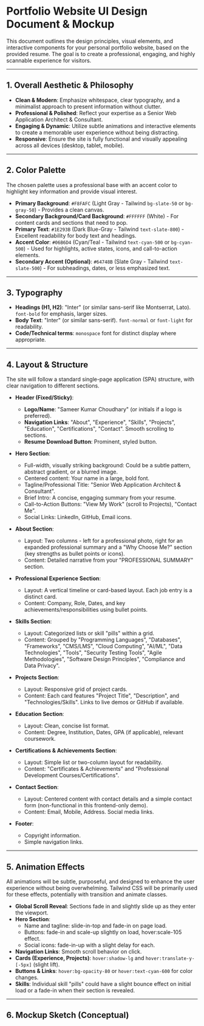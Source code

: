 # Portfolio Website UI Design Document & Mockup

This document outlines the design principles, visual elements, and interactive components for your personal portfolio website, based on the provided resume. The goal is to create a professional, engaging, and highly scannable experience for visitors.

---

## 1. Overall Aesthetic & Philosophy

* **Clean & Modern**: Emphasize whitespace, clear typography, and a minimalist approach to present information without clutter.
* **Professional & Polished**: Reflect your expertise as a Senior Web Application Architect & Consultant.
* **Engaging & Dynamic**: Utilize subtle animations and interactive elements to create a memorable user experience without being distracting.
* **Responsive**: Ensure the site is fully functional and visually appealing across all devices (desktop, tablet, mobile).

---

## 2. Color Palette

The chosen palette uses a professional base with an accent color to highlight key information and provide visual interest.

* **Primary Background**: `#F8FAFC` (Light Gray - Tailwind `bg-slate-50` or `bg-gray-50`) - Provides a clean canvas.
* **Secondary Background/Card Background**: `#FFFFFF` (White) - For content cards and sections that need to pop.
* **Primary Text**: `#1E293B` (Dark Blue-Gray - Tailwind `text-slate-800`) - Excellent readability for body text and headings.
* **Accent Color**: `#06B6D4` (Cyan/Teal - Tailwind `text-cyan-500` or `bg-cyan-500`) - Used for highlights, active states, icons, and call-to-action elements.
* **Secondary Accent (Optional)**: `#64748B` (Slate Gray - Tailwind `text-slate-500`) - For subheadings, dates, or less emphasized text.

---

## 3. Typography

* **Headings (H1, H2)**: "Inter" (or similar sans-serif like Montserrat, Lato). `font-bold` for emphasis, larger sizes.
* **Body Text**: "Inter" (or similar sans-serif). `font-normal` or `font-light` for readability.
* **Code/Technical terms**: `monospace` font for distinct display where appropriate.

---

## 4. Layout & Structure

The site will follow a standard single-page application (SPA) structure, with clear navigation to different sections.

* **Header (Fixed/Sticky)**:
    * **Logo/Name**: "Sameer Kumar Choudhary" (or initials if a logo is preferred).
    * **Navigation Links**: "About", "Experience", "Skills", "Projects", "Education", "Certifications", "Contact". Smooth scrolling to sections.
    * **Resume Download Button**: Prominent, styled button.

* **Hero Section**:
    * Full-width, visually striking background: Could be a subtle pattern, abstract gradient, or a blurred image.
    * Centered content: Your name in a large, bold font.
    * Tagline/Professional Title: "Senior Web Application Architect & Consultant".
    * Brief Intro: A concise, engaging summary from your resume.
    * Call-to-Action Buttons: "View My Work" (scroll to Projects), "Contact Me".
    * Social Links: LinkedIn, GitHub, Email icons.

* **About Section**:
    * Layout: Two columns - left for a professional photo, right for an expanded professional summary and a "Why Choose Me?" section (key strengths as bullet points or icons).
    * Content: Detailed narrative from your "PROFESSIONAL SUMMARY" section.

* **Professional Experience Section**:
    * Layout: A vertical timeline or card-based layout. Each job entry is a distinct card.
    * Content: Company, Role, Dates, and key achievements/responsibilities using bullet points.

* **Skills Section**:
    * Layout: Categorized lists or skill "pills" within a grid.
    * Content: Grouped by "Programming Languages", "Databases", "Frameworks", "CMS/LMS", "Cloud Computing", "AI/ML", "Data Technologies", "Tools", "Security Testing Tools", "Agile Methodologies", "Software Design Principles", "Compliance and Data Privacy".

* **Projects Section**:
    * Layout: Responsive grid of project cards.
    * Content: Each card features "Project Title", "Description", and "Technologies/Skills". Links to live demos or GitHub if available.

* **Education Section**:
    * Layout: Clean, concise list format.
    * Content: Degree, Institution, Dates, GPA (if applicable), relevant coursework.

* **Certifications & Achievements Section**:
    * Layout: Simple list or two-column layout for readability.
    * Content: "Certificates & Achievements" and "Professional Development Courses/Certifications".

* **Contact Section**:
    * Layout: Centered content with contact details and a simple contact form (non-functional in this frontend-only demo).
    * Content: Email, Mobile, Address. Social media links.

* **Footer**:
    * Copyright information.
    * Simple navigation links.

---

## 5. Animation Effects

All animations will be subtle, purposeful, and designed to enhance the user experience without being overwhelming. Tailwind CSS will be primarily used for these effects, potentially with transition and animate classes.

* **Global Scroll Reveal**: Sections fade in and slightly slide up as they enter the viewport.
* **Hero Section**:
    * Name and tagline: slide-in-top and fade-in on page load.
    * Buttons: fade-in and scale-up slightly on load, hover:scale-105 effect.
    * Social icons: fade-in-up with a slight delay for each.
* **Navigation Links**: Smooth scroll behavior on click.
* **Cards (Experience, Projects)**: `hover:shadow-lg` and `hover:translate-y-[-5px]` (slight lift).
* **Buttons & Links**: `hover:bg-opacity-80` or `hover:text-cyan-600` for color changes.
* **Skills**: Individual skill "pills" could have a slight bounce effect on initial load or a fade-in when their section is revealed.

---

## 6. Mockup Sketch (Conceptual)